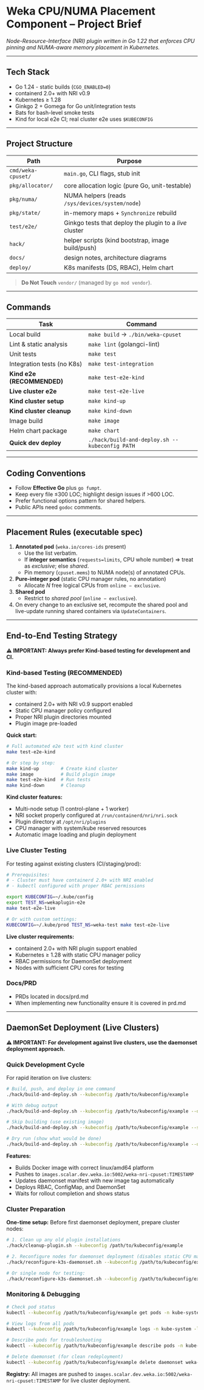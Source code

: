 # Weka CPU/NUMA Placement Component – Project Brief

*Node-Resource-Interface (NRI) plugin written in Go 1.22 that enforces CPU pinning and NUMA-aware memory placement in Kubernetes.*

---

## Tech Stack
- Go 1.24 - static builds (`CGO_ENABLED=0`)
- containerd 2.0+ with NRI v0.9
- Kubernetes ≥ 1.28
- Ginkgo 2 + Gomega for Go unit/integration tests
- Bats for bash-level smoke tests
- Kind for local e2e CI; real cluster e2e uses `$KUBECONFIG`

---

## Project Structure
| Path | Purpose |
|------|---------|
| `cmd/weka-cpuset/` | `main.go`, CLI flags, stub init |
| `pkg/allocator/` | core allocation logic (pure Go, unit-testable) |
| `pkg/numa/` | NUMA helpers (reads `/sys/devices/system/node`) |
| `pkg/state/` | in-memory maps + `Synchronize` rebuild |
| `test/e2e/` | Ginkgo tests that deploy the plugin to a *live* cluster |
| `hack/` | helper scripts (kind bootstrap, image build/push) |
| `docs/` | design notes, architecture diagrams |
| `deploy/` | K8s manifests (DS, RBAC), Helm chart |

> **Do Not Touch** `vendor/` (managed by `go mod vendor`).

---

## Commands
| Task | Command |
|------|---------|
| Local build | `make build` → `./bin/weka-cpuset` |
| Lint & static analysis | `make lint` (golangci-lint) |
| Unit tests | `make test` |
| Integration tests (no K8s) | `make test-integration` |
| **Kind e2e (RECOMMENDED)** | `make test-e2e-kind` |
| **Live cluster e2e** | `make test-e2e-live` |
| **Kind cluster setup** | `make kind-up` |
| **Kind cluster cleanup** | `make kind-down` |
| Image build | `make image` |
| Helm chart package | `make chart` |
| **Quick dev deploy** | `./hack/build-and-deploy.sh --kubeconfig PATH` |

---

## Coding Conventions
- Follow **Effective Go** plus `go fumpt`.
- Keep every file ≤300 LOC; highlight design issues if >600 LOC.
- Prefer functional options pattern for shared helpers.
- Public APIs need `godoc` comments.

---

## Placement Rules (executable spec)
1. **Annotated pod** (`weka.io/cores-ids` present)  
   - Use the list verbatim.  
   - If **integer semantics** (`requests=limits`, CPU whole number) ⇒ treat as *exclusive*; else *shared*.  
   - Pin memory (`cpuset.mems`) to NUMA node(s) of annotated CPUs.
2. **Pure-integer pod** (static CPU manager rules, no annotation)  
   - Allocate *N* free logical CPUs from `online − exclusive`.  
3. **Shared pod**  
   - Restrict to *shared pool* (`online − exclusive`).  
4. On every change to an exclusive set, recompute the shared pool and live-update running shared containers via `UpdateContainers`.

---

## End-to-End Testing Strategy

**⚠️ IMPORTANT: Always prefer Kind-based testing for development and CI.**

### Kind-based Testing (RECOMMENDED)
The kind-based approach automatically provisions a local Kubernetes cluster with:
- containerd 2.0+ with NRI v0.9 support enabled
- Static CPU manager policy configured 
- Proper NRI plugin directories mounted
- Plugin image pre-loaded

**Quick start:**
```bash
# Full automated e2e test with kind cluster
make test-e2e-kind

# Or step by step:
make kind-up        # Create kind cluster
make image          # Build plugin image  
make test-e2e-kind  # Run tests
make kind-down      # Cleanup
```

**Kind cluster features:**
- Multi-node setup (1 control-plane + 1 worker)
- NRI socket properly configured at `/run/containerd/nri/nri.sock`
- Plugin directory at `/opt/nri/plugins` 
- CPU manager with system/kube reserved resources
- Automatic image loading and plugin deployment

### Live Cluster Testing
For testing against existing clusters (CI/staging/prod):
```bash
# Prerequisites: 
# - Cluster must have containerd 2.0+ with NRI enabled
# - kubectl configured with proper RBAC permissions

export KUBECONFIG=~/.kube/config
export TEST_NS=wekaplugin-e2e
make test-e2e-live

# Or with custom settings:
KUBECONFIG=~/.kube/prod TEST_NS=weka-test make test-e2e-live
```

**Live cluster requirements:**
- containerd 2.0+ with NRI plugin support enabled
- Kubernetes ≥ 1.28 with static CPU manager policy
- RBAC permissions for DaemonSet deployment
- Nodes with sufficient CPU cores for testing

### Docs/PRD
- PRDs located in docs/prd.md 
- When implementing new functionality ensure it is covered in prd.md

---

## DaemonSet Deployment (Live Clusters)

**⚠️ IMPORTANT: For development against live clusters, use the daemonset deployment approach.**

### Quick Development Cycle

For rapid iteration on live clusters:

```bash
# Build, push, and deploy in one command
./hack/build-and-deploy.sh --kubeconfig /path/to/kubeconfig/example

# With debug output
./hack/build-and-deploy.sh --kubeconfig /path/to/kubeconfig/example --debug

# Skip building (use existing image)
./hack/build-and-deploy.sh --kubeconfig /path/to/kubeconfig/example --skip-build

# Dry run (show what would be done)
./hack/build-and-deploy.sh --kubeconfig /path/to/kubeconfig/example --dry-run
```

**Features:**
- Builds Docker image with correct linux/amd64 platform
- Pushes to `images.scalar.dev.weka.io:5002/weka-nri-cpuset:TIMESTAMP`
- Updates daemonset manifest with new image tag automatically
- Deploys RBAC, ConfigMap, and DaemonSet
- Waits for rollout completion and shows status

### Cluster Preparation

**One-time setup:** Before first daemonset deployment, prepare cluster nodes:

```bash
# 1. Clean up any old plugin installations
./hack/cleanup-plugin.sh --kubeconfig /path/to/kubeconfig/example

# 2. Reconfigure nodes for daemonset deployment (disables static CPU manager)
./hack/reconfigure-k3s-daemonset.sh --kubeconfig /path/to/kubeconfig/example

# Or single node for testing:
./hack/reconfigure-k3s-daemonset.sh --kubeconfig /path/to/kubeconfig/example --single-node 0
```

### Monitoring & Debugging

```bash
# Check pod status
kubectl --kubeconfig /path/to/kubeconfig/example get pods -n kube-system -l app=weka-nri-cpuset

# View logs from all pods
kubectl --kubeconfig /path/to/kubeconfig/example logs -n kube-system -l app=weka-nri-cpuset -f

# Describe pods for troubleshooting
kubectl --kubeconfig /path/to/kubeconfig/example describe pods -n kube-system -l app=weka-nri-cpuset

# Delete daemonset (for clean redeployment)
kubectl --kubeconfig /path/to/kubeconfig/example delete daemonset weka-nri-cpuset -n kube-system
```

**Registry:** All images are pushed to `images.scalar.dev.weka.io:5002/weka-nri-cpuset:TIMESTAMP` for live cluster deployment.
